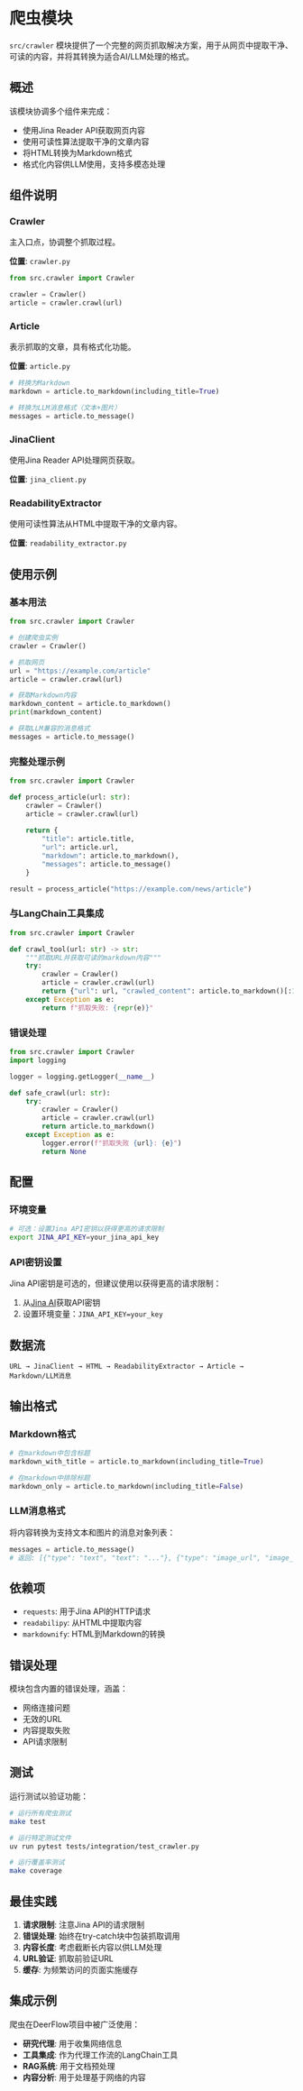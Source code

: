 # 爬虫模块

`src/crawler` 模块提供了一个完整的网页抓取解决方案，用于从网页中提取干净、可读的内容，并将其转换为适合AI/LLM处理的格式。

## 概述

该模块协调多个组件来完成：
- 使用Jina Reader API获取网页内容
- 使用可读性算法提取干净的文章内容
- 将HTML转换为Markdown格式
- 格式化内容供LLM使用，支持多模态处理

## 组件说明

### Crawler
主入口点，协调整个抓取过程。

**位置**: `crawler.py`

```python
from src.crawler import Crawler

crawler = Crawler()
article = crawler.crawl(url)
```

### Article
表示抓取的文章，具有格式化功能。

**位置**: `article.py`

```python
# 转换为Markdown
markdown = article.to_markdown(including_title=True)

# 转换为LLM消息格式（文本+图片）
messages = article.to_message()
```

### JinaClient
使用Jina Reader API处理网页获取。

**位置**: `jina_client.py`

### ReadabilityExtractor
使用可读性算法从HTML中提取干净的文章内容。

**位置**: `readability_extractor.py`

## 使用示例

### 基本用法

```python
from src.crawler import Crawler

# 创建爬虫实例
crawler = Crawler()

# 抓取网页
url = "https://example.com/article"
article = crawler.crawl(url)

# 获取Markdown内容
markdown_content = article.to_markdown()
print(markdown_content)

# 获取LLM兼容的消息格式
messages = article.to_message()
```

### 完整处理示例

```python
from src.crawler import Crawler

def process_article(url: str):
    crawler = Crawler()
    article = crawler.crawl(url)
    
    return {
        "title": article.title,
        "url": article.url,
        "markdown": article.to_markdown(),
        "messages": article.to_message()
    }

result = process_article("https://example.com/news/article")
```

### 与LangChain工具集成

```python
from src.crawler import Crawler

def crawl_tool(url: str) -> str:
    """抓取URL并获取可读的markdown内容"""
    try:
        crawler = Crawler()
        article = crawler.crawl(url)
        return {"url": url, "crawled_content": article.to_markdown()[:1000]}
    except Exception as e:
        return f"抓取失败: {repr(e)}"
```

### 错误处理

```python
from src.crawler import Crawler
import logging

logger = logging.getLogger(__name__)

def safe_crawl(url: str):
    try:
        crawler = Crawler()
        article = crawler.crawl(url)
        return article.to_markdown()
    except Exception as e:
        logger.error(f"抓取失败 {url}: {e}")
        return None
```

## 配置

### 环境变量

```bash
# 可选：设置Jina API密钥以获得更高的请求限制
export JINA_API_KEY=your_jina_api_key
```

### API密钥设置

Jina API密钥是可选的，但建议使用以获得更高的请求限制：

1. 从[Jina AI](https://jina.ai/reader)获取API密钥
2. 设置环境变量：`JINA_API_KEY=your_key`

## 数据流

```
URL → JinaClient → HTML → ReadabilityExtractor → Article → Markdown/LLM消息
```

## 输出格式

### Markdown格式
```python
# 在markdown中包含标题
markdown_with_title = article.to_markdown(including_title=True)

# 在markdown中排除标题
markdown_only = article.to_markdown(including_title=False)
```

### LLM消息格式
将内容转换为支持文本和图片的消息对象列表：

```python
messages = article.to_message()
# 返回: [{"type": "text", "text": "..."}, {"type": "image_url", "image_url": {"url": "..."}}]
```

## 依赖项

- `requests`: 用于Jina API的HTTP请求
- `readabilipy`: 从HTML中提取内容
- `markdownify`: HTML到Markdown的转换

## 错误处理

模块包含内置的错误处理，涵盖：
- 网络连接问题
- 无效的URL
- 内容提取失败
- API请求限制

## 测试

运行测试以验证功能：

```bash
# 运行所有爬虫测试
make test

# 运行特定测试文件
uv run pytest tests/integration/test_crawler.py

# 运行覆盖率测试
make coverage
```

## 最佳实践

1. **请求限制**: 注意Jina API的请求限制
2. **错误处理**: 始终在try-catch块中包装抓取调用
3. **内容长度**: 考虑截断长内容以供LLM处理
4. **URL验证**: 抓取前验证URL
5. **缓存**: 为频繁访问的页面实施缓存

## 集成示例

爬虫在DeerFlow项目中被广泛使用：

- **研究代理**: 用于收集网络信息
- **工具集成**: 作为代理工作流的LangChain工具
- **RAG系统**: 用于文档预处理
- **内容分析**: 用于处理基于网络的内容